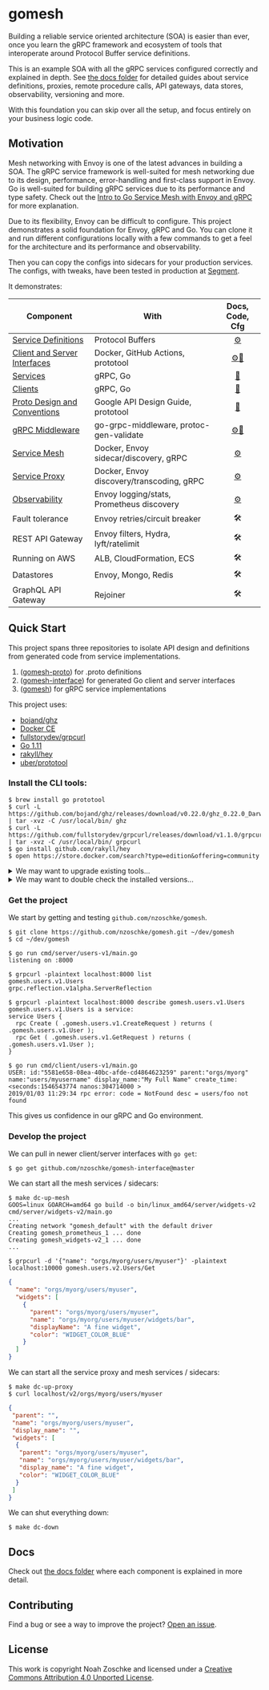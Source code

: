 # gomesh

Building a reliable service oriented architecture (SOA) is easier than ever, once you learn the gRPC framework and ecosystem of tools that interoperate around Protocol Buffer service definitions.

This is an example SOA with all the gRPC services configured correctly and explained in depth. See [the docs folder](docs/) for detailed guides about service definitions, proxies, remote procedure calls, API gateways, data stores, observability, versioning and more.

With this foundation you can skip over all the setup, and focus entirely on your business logic code.

## Motivation

Mesh networking with Envoy is one of the latest advances in building a SOA. The gRPC service framework is well-suited for mesh networking due to its design, performance, error-handling and first-class support in Envoy. Go is well-suited for building gRPC services due to its performance and type safety. Check out the [Intro to Go Service Mesh with Envoy and gRPC](docs/intro-gomesh.md) for more explanation.

Due to its flexibility, Envoy can be difficult to configure. This project demonstrates a solid foundation for Envoy, gRPC and Go. You can clone it and run different configurations locally with a few commands to get a feel for the architecture and its performance and observability.

Then you can copy the configs into sidecars for your production services. The configs, with tweaks, have been tested in production at [Segment](https://segment.com/).

It demonstrates:

| Component                           | With                                      | Docs, Code, Cfg |
|-------------------------------------|-------------------------------------------|:---------------:|
| [Service Definitions][1]            | Protocol Buffers                          | [⚙️][2]          |
| [Client and Server Interfaces][3]   | Docker, GitHub Actions, prototool         | [⚙️][4][💾][5]   |
| [Services][6]                       | gRPC, Go                                  | [💾][7]          |
| [Clients][8]                        | gRPC, Go                                  | [💾][9]          |
| [Proto Design and Conventions][10]  | Google API Design Guide, prototool        | [📖][11]         |
| [gRPC Middleware][12]               | go-grpc-middleware, protoc-gen-validate   | [⚙️][13][💾][14] |
| [Service Mesh][15]                  | Docker, Envoy sidecar/discovery, gRPC     | [⚙️][16]         |
| [Service Proxy][17]                 | Docker, Envoy discovery/transcoding, gRPC | [⚙️][18]         |
| [Observability][19]                 | Envoy logging/stats, Prometheus discovery | [⚙️][20]         |
| Fault tolerance                     | Envoy retries/circuit breaker             | 🛠               |
| REST API Gateway                    | Envoy filters, Hydra, lyft/ratelimit      | 🛠               |
| Running on AWS                      | ALB, CloudFormation, ECS                  | 🛠               |
| Datastores                          | Envoy, Mongo, Redis                       | 🛠               |
| GraphQL API Gateway                 | Rejoiner                                  | 🛠               |

[1]: docs/protocol-buffers.md
[2]: https://github.com/nzoschke/gomesh-proto/blob/master/proto/users/v1/users.proto
[3]: docs/generating-clients-server-interfaces.md
[4]: https://github.com/nzoschke/gomesh-proto/blob/master/proto/prototool.yaml
[5]: https://github.com/nzoschke/gomesh-proto/tree/master/.github/action/gen
[6]: docs/grpc-services.md
[7]: cmd/server/users-v1/main.go
[8]: docs/grpc-clients.md
[9]: cmd/client/users-v1/main.go
[10]: docs/proto-standards.md
[11]: https://cloud.google.com/apis/design/
[12]: docs/grpc-middleware.md
[13]: https://github.com/nzoschke/gomesh-proto/blob/master/proto/users/v2/users.proto
[14]: cmd/server/users-v2/main.go
[15]: docs/envoy-service-mesh.md
[16]: config/envoy/sidecar.yaml
[17]: docs/envoy-service-proxy.md
[18]: config/envoy/proxy-xds.yaml
[19]: docs/observability-envoy-prometheus.md
[20]: config/prometheus/dns-sd.yml

## Quick Start

This project spans three repositories to isolate API design and definitions from generated code from service implementations.

1. ([gomesh-proto](https://github.com/nzoschke/gomesh-proto)) for .proto definitions
2. ([gomesh-interface](https://github.com/nzoschke/gomesh-interface)) for generated Go client and server interfaces
3. ([gomesh](https://github.com/nzoschke/gomesh)) for gRPC service implementations

This project uses:

- [bojand/ghz](https://github.com/bojand/ghz)
- [Docker CE](https://www.docker.com/community-edition)
- [fullstorydev/grpcurl](https://github.com/fullstorydev/grpcurl)
- [Go 1.11](https://golang.org/)
- [rakyll/hey](https://github.com/rakyll/hey)
- [uber/prototool](https://github.com/uber/prototool)

### Install the CLI tools:

```console
$ brew install go prototool
$ curl -L https://github.com/bojand/ghz/releases/download/v0.22.0/ghz_0.22.0_Darwin_x86_64.tar.gz | tar -xvz -C /usr/local/bin/ ghz
$ curl -L https://github.com/fullstorydev/grpcurl/releases/download/v1.1.0/grpcurl_1.1.0_osx_x86_64.tar.gz | tar -xvz -C /usr/local/bin/ grpcurl
$ go install github.com/rakyll/hey
$ open https://store.docker.com/search?type=edition&offering=community
```

<details>
<summary>We may want to upgrade existing tools...</summary>
&nbsp;

```console
$ brew upgrade go prototool
```
</details>

<details>
<summary>We may want to double check the installed versions...</summary>
&nbsp;

```console
$ docker version
Client: Docker Engine - Community
 Version:           18.09.0
 API version:       1.39
 Go version:        go1.10.4
 Git commit:        4d60db4
 Built:             Wed Nov  7 00:47:43 2018
 OS/Arch:           darwin/amd64
 Experimental:      false

Server: Docker Engine - Community
 Engine:
  Version:          18.09.0
  API version:      1.39 (minimum version 1.12)
  Go version:       go1.10.4
  Git commit:       4d60db4
  Built:            Wed Nov  7 00:55:00 2018
  OS/Arch:          linux/amd64
  Experimental:     false

$ ghz -v
0.22.0

$ go version
go version go1.11.4 darwin/amd64

$ grpcurl -version
grpcurl v1.1.0

$ prototool version
Version:                 1.3.0
Default protoc version:  3.6.1
Go version:              go1.11
Built:                   Mon Sep 17 17:46:54 UTC 2018
OS/Arch:                 darwin/amd64
```
</details>

### Get the project

We start by getting and testing `github.com/nzoschke/gomesh`.

```shell
$ git clone https://github.com/nzoschke/gomesh.git ~/dev/gomesh
$ cd ~/dev/gomesh

$ go run cmd/server/users-v1/main.go
listening on :8000

$ grpcurl -plaintext localhost:8000 list
gomesh.users.v1.Users
grpc.reflection.v1alpha.ServerReflection

$ grpcurl -plaintext localhost:8000 describe gomesh.users.v1.Users
gomesh.users.v1.Users is a service:
service Users {
  rpc Create ( .gomesh.users.v1.CreateRequest ) returns ( .gomesh.users.v1.User );
  rpc Get ( .gomesh.users.v1.GetRequest ) returns ( .gomesh.users.v1.User );
}

$ go run cmd/client/users-v1/main.go
USER: id:"5581e658-08ea-40bc-afde-cd4864623259" parent:"orgs/myorg" name:"users/myusername" display_name:"My Full Name" create_time:<seconds:1546543774 nanos:304714000 > 
2019/01/03 11:29:34 rpc error: code = NotFound desc = users/foo not found
```

This gives us confidence in our gRPC and Go environment.

### Develop the project

We can pull in newer client/server interfaces with `go get`:

```shell
$ go get github.com/nzoschke/gomesh-interface@master
```

We can start all the mesh services / sidecars:

```shell
$ make dc-up-mesh
GOOS=linux GOARCH=amd64 go build -o bin/linux_amd64/server/widgets-v2 cmd/server/widgets-v2/main.go
...
Creating network "gomesh_default" with the default driver
Creating gomesh_prometheus_1 ... done
Creating gomesh_widgets-v2_1 ... done
...

$ grpcurl -d '{"name": "orgs/myorg/users/myuser"}' -plaintext localhost:10000 gomesh.users.v2.Users/Get
```

```json
{
  "name": "orgs/myorg/users/myuser",
  "widgets": [
    {
      "parent": "orgs/myorg/users/myuser",
      "name": "orgs/myorg/users/myuser/widgets/bar",
      "displayName": "A fine widget",
      "color": "WIDGET_COLOR_BLUE"
    }
  ]
}
```

We can start all the service proxy and mesh services / sidecars:

```shell
$ make dc-up-proxy
$ curl localhost/v2/orgs/myorg/users/myuser
```

```json
{
 "parent": "",
 "name": "orgs/myorg/users/myuser",
 "display_name": "",
 "widgets": [
  {
   "parent": "orgs/myorg/users/myuser",
   "name": "orgs/myorg/users/myuser/widgets/bar",
   "display_name": "A fine widget",
   "color": "WIDGET_COLOR_BLUE"
  }
 ]
}
```

We can shut everything down:

```shell
$ make dc-down
```

## Docs

Check out [the docs folder](docs/) where each component is explained in more detail.

## Contributing

Find a bug or see a way to improve the project? [Open an issue](https://github.com/nzoschke/gomesh/issues).

## License

This work is copyright Noah Zoschke and licensed under a [Creative Commons Attribution 4.0 Unported License](https://creativecommons.org/licenses/by/4.0/).
